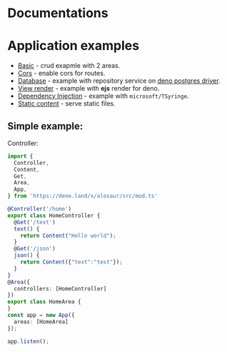 # Documentations

# Application examples

- [Basic](/examples/basic) - crud exapmle with 2 areas.
- [Cors](/examples/cors) - enable cors for routes.
- [Database](/examples/db) - example with repository service on [deno postgres driver](https://deno.land/x/postgres/mod.ts).
- [View render](/examples/dejs) - example with **ejs** render for deno.
- [Dependency Injection](/examples/di) - example with `microsoft/TSyringe`.
- [Static content](/examples/static) - serve static files.


## Simple example:

Controller:
```typescript
import { 
  Controller,
  Content,
  Get,
  Area,
  App,
} from 'https://deno.land/x/alosaur/src/mod.ts'

@Controller('/home')
export class HomeController {
  @Get('/text')
  text() {
    return Content("Hello world");
  }
  @Get('/json')
  json() {
    return Content({"text":"test"});
  }
}
@Area({
  controllers: [HomeController]
})
export class HomeArea {
}
const app = new App({
  areas: [HomeArea]
});

app.listen();
```